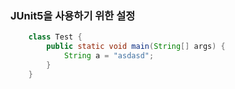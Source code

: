 ### JUnit5을 사용하기 위한 설정

``` java
	class Test {
		public static void main(String[] args) {
			String a = "asdasd";
		}
	}
```